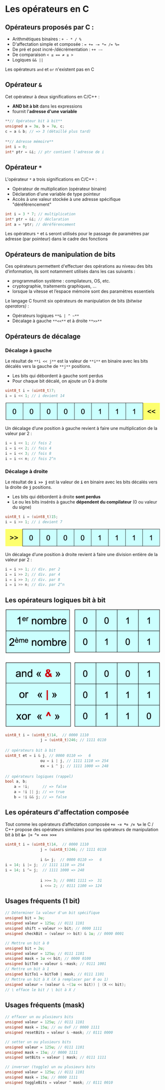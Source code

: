 # Les opérateurs en C

## Opérateurs proposés par C :

- Arithmétiques binaires : `+ - * / %`
- D'affectation simple et composée : `= += -= *= /= %=`
- De pré et post incré-/décrémentation : `++ -—`
- De comparaison `< ≤ == ≠ ≥ >`
- Logiques `&& ||`

Les opérateurs `and` et `or` n'existent pas en C

## Opérateur `&`

Cet opérateur à deux significations en C/C++ :

- **AND bit à bit** dans les expressions
- fournit l'**adresse d'une variable**

```c
**// Opérateur bit à bit**
unsigned a = 3u, b = 7u, c;
c = a & b; // => 3 (détaillé plus tard)

**// Adresse mémoire**
int i = 0;
int* ptr = &i; // ptr contient l'adresse de i
```

## Opérateur `*`

L'opérateur `*` a trois significations en C/C++ :

- Opérateur de multiplication (opérateur binaire)
- Déclaration d'une variable de type pointeur
- Accès à une valeur stockée à une adresse spécifique "déréférencement"

```c
int i = 3 * 7; // multiplication
int* ptr = &i; // déclaration
int a = *ptr; // déréférencement
```

Les opérateurs `*` et `&` seront utilisés pour le passage de paramètres par adresse (par pointeur)
dans le cadre des fonctions

## Opérateurs de manipulation de bits

Ces opérateurs permettent d'effectuer des opérations au niveau des bits d’information, ils sont notamment utilisés dans les cas suivants :

- programmation système : compilateurs, OS, etc.
- cryptographie, traitements graphiques, …
- lorsque la vitesse et l’espace mémoire sont des paramètres essentiels

Le langage C fournit six opérateurs de manipulation de bits (*bitwise operators)* :

- Opérateurs logiques `**& | ^ ~**`
- Décalage à gauche `**<<**` et à droite `**>>**`

## Opérateurs de décalage

### Décalage à gauche

Le résultat de `**i << j**` est la valeur de `**i**` en binaire avec les bits décalés vers la gauche de `**j**` positions.

- Les bits qui débordent à gauche sont perdus
- Pour chaque bit décalé, on ajoute un 0 à droite

```c
uint8_t i = (uint8_t)7;
i = i << 1; // i devient 14
```

![images/Untitled.png](images/Untitled.png)

Un décalage d’une position à gauche revient à faire une multiplication de la valeur par 2 :

```c
i = i << 1; // fois 2
i = i << 2; // fois 4
i = i << 3; // fois 8
i = i << n; // fois 2^n
```

### Décalage à droite

Le résultat de **`i >> j`** est la valeur de **`i`** en binaire avec les bits décalés vers la droite de **`j`** positions.

- Les bits qui débordent à droite **sont perdus**
- Le ou les bits insérés à gauche **dépendent du compilateur** (0 ou valeur du signe)

```c
uint8_t i = (uint8_t)15;
i = i >> 1; // i devient 7
```

![images/Untitled%201.png](images/Untitled%201.png)

Un décalage d’une position à droite revient à faire une division entière de la valeur par 2 :

```c
i = i >> 1; // div. par 2
i = i >> 2; // div. par 4
i = i >> 3; // div. par 8
i = i >> n; // div. par 2^n
```

## Les opérateurs logiques bit à bit

![images/Untitled%202.png](images/Untitled%202.png)

```c
uint8_t i = (uint8_t)14,  // 0000 1110
				j = (uint8_t)246; // 1111 0110

// opérateurs bit à bit
uint8_t et = i & j, // 0000 0110 =>   6
				ou = i | j, // 1111 1110 => 254
				ex = i ^ j; // 1111 1000 => 248

// opérateurs logiques (rappel)
bool a, b;
	a = !i;      // => false
	a = !i || j; // => true
	b = !i && j; // => false
```

## Les opérateurs d'affectation composée

Tout comme les opérateurs d’affectation composée **`+= -= *= /= %=`** le C / C++ propose des opérateurs similaires pour les opérateurs de manipulation bit à bit **`&= |= ^= <<= >>=`**

```c
uint8_t i = (uint8_t)14,  // 0000 1110
				j = (uint8_t)246; // 1111 0110

				i &= j;  // 0000 0110 =>   6
i = 14; i |= j;  // 1111 1110 => 254
i = 14; i ^= j;  // 1111 1000 => 248

				i >>= 3; // 0001 1111 =>  31
				i <<= 2; // 0111 1100 => 124
```

## Usages fréquents (1 bit)

```c
// Déterminer la valeur d'un bit spécifique
unsigned bit = 3u;
unsigned valeur = 125u; // 0111 1101
unsigned shift = valeur >> bit; // 0000 1111
unsigned checkBit = (valeur >> bit) & 1u; // 0000 0001
```

```c
// Mettre un bit à 0
unsigned bit = 2u;
unsigned valeur = 125u; // 0111 1101
unsigned mask = 1u << bit; // 0000 0100
unsigned bitTo0 = valeur & ~mask; // 0111 1001
// Mettre un bit à 1
unsigned bitTo1 = bitTo0 | mask; // 0111 1101
// Mettre un bit à X (X à remplacer par 0 ou 1)
unsigned valeur = (valeur & ~(1u << bit)) | (X << bit);
// \ efface le bit / \ bit à X /
```

## Usages fréquents (mask)

```c
// effacer un ou plusieurs bits
unsigned valeur = 125u; // 0111 1101
unsigned mask = 15u; // ou 0xF // 0000 1111
unsigned resetBits = valeur & ~mask; // 0111 0000
```

```c
// setter un ou plusieurs bits
unsigned valeur = 125u; // 0111 1101
unsigned mask = 15u; // 0000 1111
unsigned setBits = valeur | mask; // 0111 1111
```

```c
// inverser (toggle) un ou plusieurs bits
unsigned valeur = 125u; // 0111 1101
unsigned mask = 15u; // 0000 1111
unsigned toggleBits = valeur ^ mask; // 0111 0010
```
